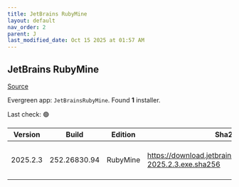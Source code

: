 ```yaml
---
title: JetBrains RubyMine
layout: default
nav_order: 2
parent: J
last_modified_date: Oct 15 2025 at 01:57 AM
---
```


## JetBrains RubyMine

[Source](https://www.jetbrains.com/rubymine)

Evergreen app: `JetBrainsRubyMine`. Found **1** installer.

Last check: 🟢

| Version  | Build        | Edition  | Sha256                                                           | Date      | Size      | Type | URI                                                                                                                    |
| -------- | ------------ | -------- | ---------------------------------------------------------------- | --------- | --------- | ---- | ---------------------------------------------------------------------------------------------------------------------- |
| 2025.2.3 | 252.26830.94 | RubyMine | https://download.jetbrains.com/ruby/RubyMine-2025.2.3.exe.sha256 | 3/10/2025 | 923656304 | exe  | [https://download.jetbrains.com/ruby/RubyMine-2025.2.3.exe](https://download.jetbrains.com/ruby/RubyMine-2025.2.3.exe) |
